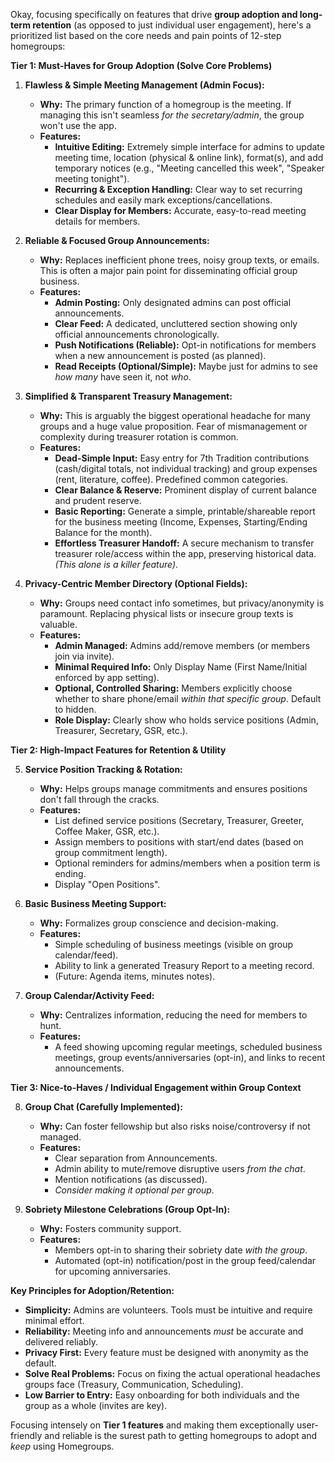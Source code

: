 Okay, focusing specifically on features that drive **group adoption and long-term retention** (as opposed to just individual user engagement), here's a prioritized list based on the core needs and pain points of 12-step homegroups:

**Tier 1: Must-Haves for Group Adoption (Solve Core Problems)**

1.  **Flawless & Simple Meeting Management (Admin Focus):**

    - **Why:** The primary function of a homegroup is the meeting. If managing this isn't seamless _for the secretary/admin_, the group won't use the app.
    - **Features:**
      - **Intuitive Editing:** Extremely simple interface for admins to update meeting time, location (physical & online link), format(s), and add temporary notices (e.g., "Meeting cancelled this week", "Speaker meeting tonight").
      - **Recurring & Exception Handling:** Clear way to set recurring schedules and easily mark exceptions/cancellations.
      - **Clear Display for Members:** Accurate, easy-to-read meeting details for members.

2.  **Reliable & Focused Group Announcements:**

    - **Why:** Replaces inefficient phone trees, noisy group texts, or emails. This is often a major pain point for disseminating official group business.
    - **Features:**
      - **Admin Posting:** Only designated admins can post official announcements.
      - **Clear Feed:** A dedicated, uncluttered section showing only official announcements chronologically.
      - **Push Notifications (Reliable):** Opt-in notifications for members when a new announcement is posted (as planned).
      - **Read Receipts (Optional/Simple):** Maybe just for admins to see _how many_ have seen it, not _who_.

3.  **Simplified & Transparent Treasury Management:**

    - **Why:** This is arguably the biggest operational headache for many groups and a huge value proposition. Fear of mismanagement or complexity during treasurer rotation is common.
    - **Features:**
      - **Dead-Simple Input:** Easy entry for 7th Tradition contributions (cash/digital totals, not individual tracking) and group expenses (rent, literature, coffee). Predefined common categories.
      - **Clear Balance & Reserve:** Prominent display of current balance and prudent reserve.
      - **Basic Reporting:** Generate a simple, printable/shareable report for the business meeting (Income, Expenses, Starting/Ending Balance for the month).
      - **Effortless Treasurer Handoff:** A secure mechanism to transfer treasurer role/access within the app, preserving historical data. _(This alone is a killer feature)_.

4.  **Privacy-Centric Member Directory (Optional Fields):**
    - **Why:** Groups need contact info sometimes, but privacy/anonymity is paramount. Replacing physical lists or insecure group texts is valuable.
    - **Features:**
      - **Admin Managed:** Admins add/remove members (or members join via invite).
      - **Minimal Required Info:** Only Display Name (First Name/Initial enforced by app setting).
      - **Optional, Controlled Sharing:** Members explicitly choose whether to share phone/email _within that specific group_. Default to hidden.
      - **Role Display:** Clearly show who holds service positions (Admin, Treasurer, Secretary, GSR, etc.).

**Tier 2: High-Impact Features for Retention & Utility**

5.  **Service Position Tracking & Rotation:**

    - **Why:** Helps groups manage commitments and ensures positions don't fall through the cracks.
    - **Features:**
      - List defined service positions (Secretary, Treasurer, Greeter, Coffee Maker, GSR, etc.).
      - Assign members to positions with start/end dates (based on group commitment length).
      - Optional reminders for admins/members when a position term is ending.
      - Display "Open Positions".

6.  **Basic Business Meeting Support:**

    - **Why:** Formalizes group conscience and decision-making.
    - **Features:**
      - Simple scheduling of business meetings (visible on group calendar/feed).
      - Ability to link a generated Treasury Report to a meeting record.
      - (Future: Agenda items, minutes notes).

7.  **Group Calendar/Activity Feed:**
    - **Why:** Centralizes information, reducing the need for members to hunt.
    - **Features:**
      - A feed showing upcoming regular meetings, scheduled business meetings, group events/anniversaries (opt-in), and links to recent announcements.

**Tier 3: Nice-to-Haves / Individual Engagement within Group Context**

8.  **Group Chat (Carefully Implemented):**

    - **Why:** Can foster fellowship but also risks noise/controversy if not managed.
    - **Features:**
      - Clear separation from Announcements.
      - Admin ability to mute/remove disruptive users _from the chat_.
      - Mention notifications (as discussed).
      - _Consider making it optional per group._

9.  **Sobriety Milestone Celebrations (Group Opt-In):**
    - **Why:** Fosters community support.
    - **Features:**
      - Members opt-in to sharing their sobriety date _with the group_.
      - Automated (opt-in) notification/post in the group feed/calendar for upcoming anniversaries.

**Key Principles for Adoption/Retention:**

- **Simplicity:** Admins are volunteers. Tools must be intuitive and require minimal effort.
- **Reliability:** Meeting info and announcements _must_ be accurate and delivered reliably.
- **Privacy First:** Every feature must be designed with anonymity as the default.
- **Solve Real Problems:** Focus on fixing the actual operational headaches groups face (Treasury, Communication, Scheduling).
- **Low Barrier to Entry:** Easy onboarding for both individuals and the group as a whole (invites are key).

Focusing intensely on **Tier 1 features** and making them exceptionally user-friendly and reliable is the surest path to getting homegroups to adopt and _keep_ using Homegroups.
